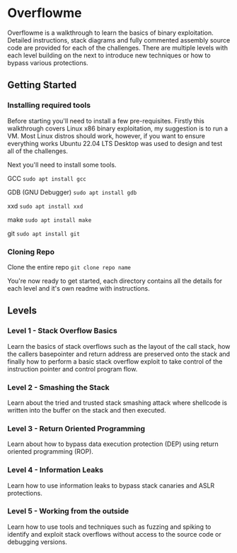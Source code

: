 # Overflowme

Overflowme is a walkthrough to learn the basics of binary exploitation. Detailed instructions, stack diagrams and fully commented assembly source code are provided for each of the challenges.
There are multiple levels with each level building on the next to introduce new techniques or how to bypass various protections. 

## Getting Started

### Installing required tools

Before starting you'll need to install a few pre-requisites. Firstly this walkthrough covers Linux x86 binary exploitation, my suggestion is to run a VM. Most Linux distros should work, however, if you want to ensure everything works Ubuntu 22.04 LTS Desktop was used to design and test all of the challenges.

Next you'll need to install some tools.

GCC
`sudo apt install gcc`

GDB (GNU Debugger)
`sudo apt install gdb`

xxd
`sudo apt install xxd`

make
`sudo apt install make`

git
`sudo apt install git`

### Cloning Repo
Clone the entire repo
`git clone repo name`

You're now ready to get started, each directory contains all the details for each level and it's own readme with instructions.

## Levels

### Level 1 - Stack Overflow Basics
Learn the basics of stack overflows such as the layout of the call stack, how the callers basepointer and return address are preserved onto the stack and finally how to perform a basic stack overflow exploit to take control of the instruction pointer and control program flow. 

### Level 2 - Smashing the Stack
Learn about the tried and trusted stack smashing attack where shellcode is written into the buffer on the stack and then executed.

### Level 3 - Return Oriented Programming
Learn about how to bypass data execution protection (DEP) using return oriented programming (ROP).

### Level 4 - Information Leaks
Learn how to use information leaks to bypass stack canaries and ASLR protections. 

### Level 5 - Working from the outside
Learn how to use tools and techniques such as fuzzing and spiking to identify and exploit stack overflows without access to the source code or debugging versions. 






